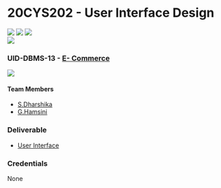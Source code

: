 # 20CYS202 - User Interface Design 
![](https://img.shields.io/badge/Batch-22CYS-lightgreen) ![](https://img.shields.io/badge/UG-blue) ![](https://img.shields.io/badge/Subject-UID-blue) <br/>
![](https://img.shields.io/badge/Category-Univ-darkblue)

### UID-DBMS-13 - [E-  Commerce](https://amrita-tifac-cyber-blockchain.github.io/20CYS202-User_Interface_Design/Assignments/CB.EN.U4CYS22021/ui/)
![](https://img.shields.io/badge/Template-Partial)

#### Team Members
- [S.Dharshika]()
- [G.Hamsini]()

### Deliverable 
- [User Interface](https://amrita-tifac-cyber-blockchain.github.io/20CYS202-User_Interface_Design/Assignments/CB.EN.U4CYS22021/ui/)

### Credentials
None
